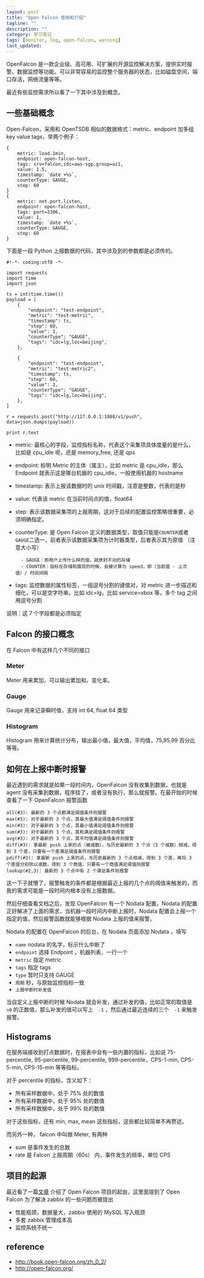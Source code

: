 ```yaml
---
layout: post
title: "Open Falcon 使用和介绍"
tagline: ""
description: ""
category: 学习笔记
tags: [monitor, log, open-falcon, warning]
last_updated:
---
```


OpenFalcon 是一款企业级、高可用、可扩展的开源监控解决方案，提供实时报警、数据监控等功能。可以非常容易的监控整个服务器的状态，比如磁盘空间，端口存活，网络流量等等。

最近有些监控需求所以看了一下其中涉及到概念。


## 一些基础概念
Open-Falcon，采用和 OpenTSDB 相似的数据格式：metric、endpoint 加多组 key value tags，举两个例子：

    {
        metric: load.1min,
        endpoint: open-falcon-host,
        tags: srv=falcon,idc=aws-sgp,group=az1,
        value: 1.5,
        timestamp: `date +%s`,
        counterType: GAUGE,
        step: 60
    }
    {
        metric: net.port.listen,
        endpoint: open-falcon-host,
        tags: port=3306,
        value: 1,
        timestamp: `date +%s`,
        counterType: GAUGE,
        step: 60
    }

下面是一段 Python 上报数据的代码，其中涉及到的参数都是必须传的。

```
#!-*- coding:utf8 -*-

import requests
import time
import json

ts = int(time.time())
payload = [
    {
        "endpoint": "test-endpoint",
        "metric": "test-metric",
        "timestamp": ts,
        "step": 60,
        "value": 1,
        "counterType": "GAUGE",
        "tags": "idc=lg,loc=beijing",
    },

    {
        "endpoint": "test-endpoint",
        "metric": "test-metric2",
        "timestamp": ts,
        "step": 60,
        "value": 2,
        "counterType": "GAUGE",
        "tags": "idc=lg,loc=beijing",
    },
]

r = requests.post("http://127.0.0.1:1988/v1/push", data=json.dumps(payload))

print r.text
```

- metric: 最核心的字段，监控指标名称，代表这个采集项具体度量的是什么，比如是 cpu_idle 呢，还是 memory_free, 还是 qps
- endpoint: 标明 Metric 的主体（属主），比如 metric 是 cpu_idle，那么 Endpoint 就表示这是哪台机器的 cpu_idle，一般使用机器的 hostname
- timestamp: 表示上报该数据时的 unix 时间戳，注意是整数，代表的是秒
- value: 代表该 metric 在当前时间点的值，float64
- step: 表示该数据采集项的上报周期，这对于后续的配置监控策略很重要，必须明确指定。
- counterType: 是 Open Falcon 定义的数据类型，取值只能是`COUNTER`或者`GAUGE`二选一，前者表示该数据采集项为计时器类型，后者表示其为原值 （注意大小写）

        - GAUGE：即用户上传什么样的值，就原封不动的存储
        - COUNTER：指标在存储和展现的时候，会被计算为 speed，即（当前值 - 上次值）/ 时间间隔

- tags: 监控数据的属性标签，一组逗号分割的键值对，对 metric 进一步描述和细化，可以是空字符串。比如 idc=lg，比如 service=xbox 等，多个 tag 之间用逗号分割

说明：这 7 个字段都是必须指定

## Falcon 的接口概念
在 Falcon 中有这样几个不同的接口

### Meter
Meter 用来累加，可以输出累加和，变化率。

### Gauge
Gauge 用来记录瞬时值，支持 int 64, float 64 类型

### Histogram
Histogram 用来计算统计分布，输出最小值，最大值，平均值，75,95,99 百分比等等。

## 如何在上报中断时报警
最近遇到的需求就是如果一段时间内，OpenFalcon 没有收集到数据，也就是 agent 没有采集到数据，程序挂了，或者没有执行，那么就报警。在最开始的时候查看了一下 OpenFalcon 报警函数

    all(#3): 最新的 3 个点都满足阈值条件则报警
    max(#3): 对于最新的 3 个点，其最大值满足阈值条件则报警
    min(#3): 对于最新的 3 个点，其最小值满足阈值条件则报警
    sum(#3): 对于最新的 3 个点，其和满足阈值条件则报警
    avg(#3): 对于最新的 3 个点，其平均值满足阈值条件则报警
    diff(#3): 拿最新 push 上来的点（被减数），与历史最新的 3 个点（3 个减数）相减，得到 3 个差，只要有一个差满足阈值条件则报警
    pdiff(#3): 拿最新 push 上来的点，与历史最新的 3 个点相减，得到 3 个差，再将 3 个差值分别除以减数，得到 3 个商值，只要有一个商值满足阈值则报警
    lookup(#2,3): 最新的 3 个点中有 2 个满足条件则报警

这一下子就懵了，报警触发的条件都是根据最近上报的几个点的阈值来触发的，而我的需求可能是一段时间内根本没有上报数据。

然后仔细查看文档之后，发现 OpenFalcon 有一个 Nodata 配置，Nodata 的配置正好解决了上面的需求，当机器一段时间内中断上报时，Nodata 配置会上报一个指定的值，然后报警函数就能够根据 Nodata 上报的值来报警。

Nodata 的配置在 OpenFalcon 的后台，在 Nodata 页面添加 Nodata ，填写

- `name` nodata 的名字，标示什么中断了
- `endpoint` 选择 Endpoint ，机器列表，一行一个
- `metric` 指定 metric
- `tags` 指定 tags
- `type` 暂时只支持 GAUGE
- `周期` 秒，与原始监控指标一致
- `上报中断时补发值`

当自定义上报中断的时候 Nodata 就会补发，通过补发的值，比如正常的取值是 `>0` 的正数值，那么补发的值可以写上　`-1` ，然后通过最近连续的三个　`-1` 来触发报警。

## Histograms
在服务端接收到打点数据时，在报表中会有一些内置的指标，比如说 75-percentile, 95-percentile, 99-percentile, 999-percentile，CPS-1-min, CPS-5-min, CPS-15-min 等等指标。

对于 percentile 的指标，含义如下：

- 所有采样数据中，处于 75% 处的数值
- 所有采样数据中，处于 95% 处的数值
- 所有采样数据中，处于 99% 处的数值

对于这些指标，还有 min, max, mean 这些指标，这些都比较简单不再赘述。

而另外一种， falcon 中叫做 Meter, 有两种

- sum 是事件发生的总数
- rate 是 Falcon 上报周期（60s） 内，事件发生的频率，单位 CPS

## 项目的起源
最近看了一篇[文章](http://www.cnblogs.com/leoncfor/p/4936713.html) 介绍了 Open Falcon 项目的起由，这里面提到了 Open Falcon 为了解决 zabbix 的一些问题而被提出

- 性能瓶颈，数据量大，zabbix 使用的 MySQL 写入瓶颈
- 多套 zabbix 管理成本高
- 监控系统不统一


## reference

- <http://book.open-falcon.org/zh_0_2/>
- <http://open-falcon.org/>
